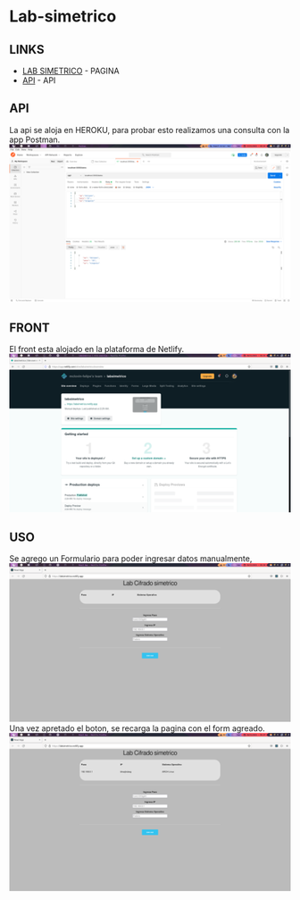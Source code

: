 # Lab-simetrico
## LINKS
* [LAB SIMETRICO](https://labsimetrico.netlify.app/) - PAGINA
* [API](https://labsimetrico.herokuapp.com/) - API  

## API
La api se aloja en HEROKU, para probar esto realizamos una consulta con la app Postman.
![Alt text](./img/api.png?raw=true "Postman Probando API")
## FRONT
El front esta alojado en la plataforma de Netlify.
 ![Alt text](./img/net.png?raw=true "Netlify")
## USO
 Se agrego un Formulario para poder ingresar datos manualmente,
  ![Alt text](./img/dp1.png?raw=true "Sitio")
Una vez apretado el boton, se recarga la pagina con el form agreado.
 ![Alt text](./img/ejemplo.png?raw=true "Ejemplo")
